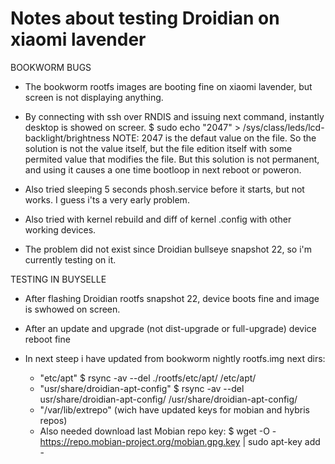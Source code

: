 # Notes about testing Droidian on xiaomi lavender

BOOKWORM BUGS
- The bookworm rootfs images are booting fine on xiaomi lavender, but screen is not displaying anything.

- By connecting with ssh over RNDIS and issuing next command,  instantly desktop is showed on screer.
     $ sudo echo "2047" > /sys/class/leds/lcd-backlight/brightness
     NOTE: 2047 is the defaut value on the file. So the solution is not the value itself, but the file edition itself with some permited value that modifies the file.
  But this solution is not permanent, and using it causes a one time bootloop in next reboot or poweron.

- Also tried sleeping 5 seconds phosh.service before it starts, but not works. I guess i'ts a very early problem.

- Also tried with kernel rebuild and diff of kernel .config with other working devices.

- The problem did not exist since Droidian bullseye snapshot 22, so i'm currently testing on it.

TESTING IN BUYSELLE
- After flashing Droidian rootfs snapshot 22, device boots fine and image is swhowed on screen.

- After an update and upgrade (not dist-upgrade or full-upgrade) device reboot fine

- In next steep i have updated from bookworm nightly rootfs.img next dirs:
  - "etc/apt"
     $ rsync -av --del ./rootfs/etc/apt/  /etc/apt/ 
  - "usr/share/droidian-apt-config"
     $ rsync -av --del usr/share/droidian-apt-config/ /usr/share/droidian-apt-config/
  - "/var/lib/extrepo" (wich have updated keys for mobian and hybris repos)
  - Also needed download last Mobian repo key:
    $ wget -O - https://repo.mobian-project.org/mobian.gpg.key | sudo apt-key add -
